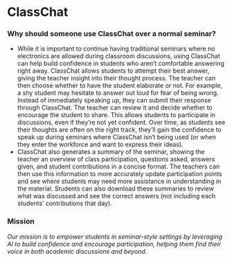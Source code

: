 # ClassChat

### Why should someone use ClassChat over a normal seminar?
- While it is important to continue having traditional seminars where no electronics are allowed during classroom discussions, using ClassChat can help build confidence in students who aren’t comfortable answering right away. ClassChat allows students to attempt their best answer, giving the teacher insight into their thought process. The teacher can then choose whether to have the student elaborate or not. For example, a shy student may hesitate to answer out loud for fear of being wrong. Instead of immediately speaking up, they can submit their response through ClassChat. The teacher can review it and decide whether to encourage the student to share. This allows students to participate in discussions, even if they’re not yet confident. Over time, as students see their thoughts are often on the right track, they’ll gain the confidence to speak up during seminars where ClassChat isn’t being used (or when they enter the workforce and want to express their ideas). 
- ClassChat also generates a summary of the seminar, showing the teacher an overview of class participation, questions asked, answers given, and student contributions in a concise format. The teachers can then use this information to more accurately update participation points and see where students may need more assistance in understanding in the material. Students can also download these summaries to review what was discussed and see the correct answers (not including each students’ contributions that day).

### Mission
*Our mission is to empower students in seminar-style settings by leveraging AI to build confidence and encourage participation, helping them find their voice in both academic discussions and beyond.*
